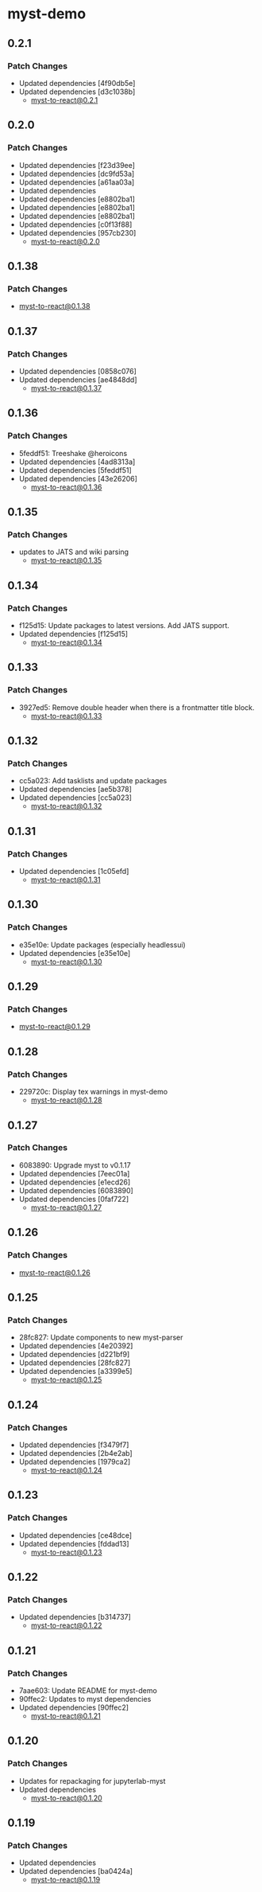 # myst-demo

## 0.2.1

### Patch Changes

- Updated dependencies [4f90db5e]
- Updated dependencies [d3c1038b]
  - myst-to-react@0.2.1

## 0.2.0

### Patch Changes

- Updated dependencies [f23d39ee]
- Updated dependencies [dc9fd53a]
- Updated dependencies [a61aa03a]
- Updated dependencies
- Updated dependencies [e8802ba1]
- Updated dependencies [e8802ba1]
- Updated dependencies [e8802ba1]
- Updated dependencies [c0f13f88]
- Updated dependencies [957cb230]
  - myst-to-react@0.2.0

## 0.1.38

### Patch Changes

- myst-to-react@0.1.38

## 0.1.37

### Patch Changes

- Updated dependencies [0858c076]
- Updated dependencies [ae4848dd]
  - myst-to-react@0.1.37

## 0.1.36

### Patch Changes

- 5feddf51: Treeshake @heroicons
- Updated dependencies [4ad8313a]
- Updated dependencies [5feddf51]
- Updated dependencies [43e26206]
  - myst-to-react@0.1.36

## 0.1.35

### Patch Changes

- updates to JATS and wiki parsing
  - myst-to-react@0.1.35

## 0.1.34

### Patch Changes

- f125d15: Update packages to latest versions. Add JATS support.
- Updated dependencies [f125d15]
  - myst-to-react@0.1.34

## 0.1.33

### Patch Changes

- 3927ed5: Remove double header when there is a frontmatter title block.
  - myst-to-react@0.1.33

## 0.1.32

### Patch Changes

- cc5a023: Add tasklists and update packages
- Updated dependencies [ae5b378]
- Updated dependencies [cc5a023]
  - myst-to-react@0.1.32

## 0.1.31

### Patch Changes

- Updated dependencies [1c05efd]
  - myst-to-react@0.1.31

## 0.1.30

### Patch Changes

- e35e10e: Update packages (especially headlessui)
- Updated dependencies [e35e10e]
  - myst-to-react@0.1.30

## 0.1.29

### Patch Changes

- myst-to-react@0.1.29

## 0.1.28

### Patch Changes

- 229720c: Display tex warnings in myst-demo
  - myst-to-react@0.1.28

## 0.1.27

### Patch Changes

- 6083890: Upgrade myst to v0.1.17
- Updated dependencies [7eec01a]
- Updated dependencies [e1ecd26]
- Updated dependencies [6083890]
- Updated dependencies [0faf722]
  - myst-to-react@0.1.27

## 0.1.26

### Patch Changes

- myst-to-react@0.1.26

## 0.1.25

### Patch Changes

- 28fc827: Update components to new myst-parser
- Updated dependencies [4e20392]
- Updated dependencies [d221bf9]
- Updated dependencies [28fc827]
- Updated dependencies [a3399e5]
  - myst-to-react@0.1.25

## 0.1.24

### Patch Changes

- Updated dependencies [f3479f7]
- Updated dependencies [2b4e2ab]
- Updated dependencies [1979ca2]
  - myst-to-react@0.1.24

## 0.1.23

### Patch Changes

- Updated dependencies [ce48dce]
- Updated dependencies [fddad13]
  - myst-to-react@0.1.23

## 0.1.22

### Patch Changes

- Updated dependencies [b314737]
  - myst-to-react@0.1.22

## 0.1.21

### Patch Changes

- 7aae603: Update README for myst-demo
- 90ffec2: Updates to myst dependencies
- Updated dependencies [90ffec2]
  - myst-to-react@0.1.21

## 0.1.20

### Patch Changes

- Updates for repackaging for jupyterlab-myst
- Updated dependencies
  - myst-to-react@0.1.20

## 0.1.19

### Patch Changes

- Updated dependencies
- Updated dependencies [ba0424a]
  - myst-to-react@0.1.19
